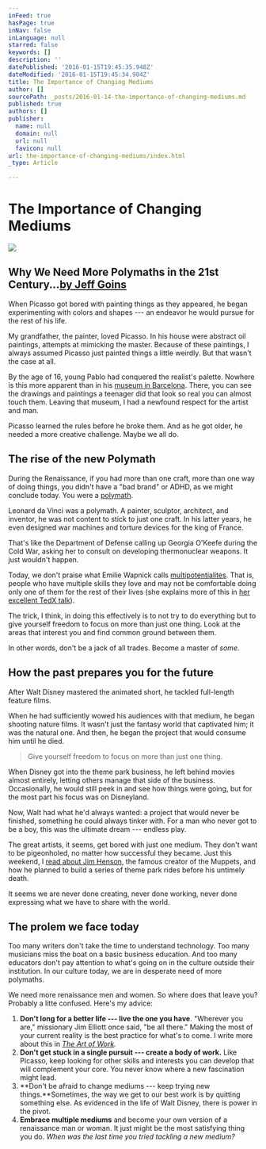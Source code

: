 ```yaml
---
inFeed: true
hasPage: true
inNav: false
inLanguage: null
starred: false
keywords: []
description: ''
datePublished: '2016-01-15T19:45:35.948Z'
dateModified: '2016-01-15T19:45:34.904Z'
title: The Importance of Changing Mediums
author: []
sourcePath: _posts/2016-01-14-the-importance-of-changing-mediums.md
published: true
authors: []
publisher:
  name: null
  domain: null
  url: null
  favicon: null
url: the-importance-of-changing-mediums/index.html
_type: Article

---
```

# The Importance of Changing Mediums
![](https://s3-us-west-2.amazonaws.com/the-grid-img/p/0040c3e02a4477a1354800a982a75f2242db81e4.jpg)

## Why We Need More Polymaths in the 21st Century...[by Jeff Goins][0]

When Picasso got bored with painting things as they appeared, he began experimenting with colors and shapes --- an endeavor he would pursue for the rest of his life.

My grandfather, the painter, loved Picasso. In his house were abstract oil paintings, attempts at mimicking the master. Because of these paintings, I always assumed Picasso just painted things a little weirdly. But that wasn't the case at all.

By the age of 16, young Pablo had conquered the realist's palette. Nowhere is this more apparent than in his [museum in Barcelona][1]. There, you can see the drawings and paintings a teenager did that look so real you can almost touch them. Leaving that museum, I had a newfound respect for the artist and man.

Picasso learned the rules before he broke them. And as he got older, he needed a more creative challenge. Maybe we all do.

## The rise of the new Polymath

During the Renaissance, if you had more than one craft, more than one way of doing things, you didn't have a "bad brand" or ADHD, as we might conclude today. You were a [polymath][2].

Leonard da Vinci was a polymath. A painter, sculptor, architect, and inventor, he was not content to stick to just one craft. In his latter years, he even designed war machines and torture devices for the king of France.

That's like the Department of Defense calling up Georgia O'Keefe during the Cold War, asking her to consult on developing thermonuclear weapons. It just wouldn't happen.

Today, we don't praise what Emilie Wapnick calls [multipotentialites][3]. That is, people who have multiple skills they love and may not be comfortable doing only one of them for the rest of their lives (she explains more of this in [her excellent TedX talk][4]).

The trick, I think, in doing this effectively is to not try to do everything but to give yourself freedom to focus on more than just one thing. Look at the areas that interest you and find common ground between them.

In other words, don't be a jack of all trades. Become a master of _some_.

## How the past prepares you for the future

After Walt Disney mastered the animated short, he tackled full-length feature films.

When he had sufficiently wowed his audiences with that medium, he began shooting nature films. It wasn't just the fantasy world that captivated him; it was the natural one. And then, he began the project that would consume him until he died.

> Give yourself freedom to focus on more than just one thing.

When Disney got into the theme park business, he left behind movies almost entirely, letting others manage that side of the business. Occasionally, he would still peek in and see how things were going, but for the most part his focus was on Disneyland.

Now, Walt had what he'd always wanted: a project that would never be finished, something he could always tinker with. For a man who never got to be a boy, this was the ultimate dream --- endless play.

The great artists, it seems, get bored with just one medium. They don't want to be pigeonholed, no matter how successful they became. Just this weekend, I [read about Jim Henson][5], the famous creator of the Muppets, and how he planned to build a series of theme park rides before his untimely death.

It seems we are never done creating, never done working, never done expressing what we have to share with the world.

## The prolem we face today

Too many writers don't take the time to understand technology. Too many musicians miss the boat on a basic business education. And too many educators don't pay attention to what's going on in the culture outside their institution. In our culture today, we are in desperate need of more polymaths. 

We need more renaissance men and women. So where does that leave you? Probably a litte confused. Here's my advice:

1. **Don't long for a better life --- live the one you have**. "Wherever you are," missionary Jim Elliott once said, "be all there." Making the most of your current reality is the best practice for what's to come. I write more about this in _[The Art of Work][6]._
2. **Don't get stuck in a single pursuit --- create a body of work.** Like Picasso, keep looking for other skills and interests you can develop that will complement your core. You never know where a new fascination might lead.
3. **Don't be afraid to change mediums --- keep trying new things.**Sometimes, the way we get to our best work is by quitting something else. As evidenced in the life of Walt Disney, there is power in the pivot. 
4. **Embrace multiple mediums** and become your own version of a renaissance man or woman. It just might be the most satisfying thing you do.
_When was the last time you tried tackling a new medium?_

[0]: http://goinswriter.com/blog/
[1]: http://www.museupicasso.bcn.cat/en/
[2]: https://en.wikipedia.org/wiki/Polymath
[3]: http://puttylike.com/terminology/
[4]: https://www.youtube.com/watch?v=QJORi5VO1F8
[5]: http://amzn.to/1J48tFQ
[6]: http://artofworkbook.com/